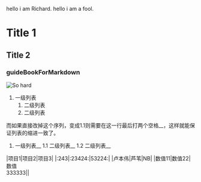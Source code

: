 hello i am Richard.
hello i am a fool.
# Title 1 #
## Title 2 ##
### guideBookForMarkdown ###

![So hard](https://github.com/shiep18/EIS2020/blob/master/markdowncheatsheet.JPG)

1. 一级列表
    1. 二级列表
    2. 二级列表

而如果直接改掉这个序列，变成1.1则需要在这一行最后打两个空格__，这样就能保证列表的缩进一致了。
1. 一级列表__
    1.1 二级列表__
    1.2 二级列表__

|项目1|项目2|项目3|
|:243|:23424:|53224:|
|卢本伟|芦苇|NB|
|数值11|数值22|数值<br>333333||
